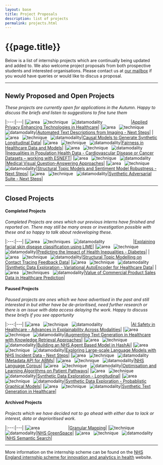 ```yaml
---
layout: base
title: Project Proposals
description: list of projects
permalink: projects.html
---
```


# {{page.title}}

Below is a list of internship projects which are continually being updated and added to. We also welcome project proposals from both prospective students and interested organisations.  Please contact us at <a href="mailto:datascience@nhs.net">our mailbox</a> if you would have queries or would like to discus a proposal.

---

## Newly Proposed and Open Projects
*These projects are currently open for applications in the Autumn.  Happy to discuss the briefs and listen to suggestions to fine tune them*

|:---:|---|
|![area](https://img.shields.io/badge/PETs-red) &nbsp; ![technique](https://img.shields.io/badge/HomomorphicEncryption-lightgrey) &nbsp; ![datamodality](https://img.shields.io/badge/TabularData-green) &emsp; &emsp; &emsp; &emsp; &emsp; |[Applied Privacy Enhancing Technologies in Healthcare](https://nhsx.github.io/nhsx-internship-projects/pets-in-healthcare/)|
|![area](https://img.shields.io/badge/NLP-yellow) &nbsp; ![technique](https://img.shields.io/badge/Embeddings-lightgrey) &nbsp; ![datamodality](https://img.shields.io/badge/MultiModalData-blueviolet)|[Automated Text Descriptions from Imaging - Next Steps](https://nhsx.github.io/nhsx-internship-projects/text-description-imaging/)|
|![area](https://img.shields.io/badge/Synthetic-brightgreen) &nbsp; ![technique](https://img.shields.io/badge/DAGs-lightgrey) &nbsp; ![datamodality](https://img.shields.io/badge/TabularData-green)|[Causal Models to Generate Synthetic Longitudinal Data](https://nhsx.github.io/nhsx-internship-projects/causal-models-synthetic-longitudinal/)|
|![area](https://img.shields.io/badge/Explainability-orange) &nbsp; ![technique](https://img.shields.io/badge/Equity-lightgrey) &nbsp; ![datamodality](https://img.shields.io/badge/TabularData-green)|[Fairness in Healthcare Data and Models](https://nhsx.github.io/nhsx-internship-projects/fairness-measures/)|
|![area](https://img.shields.io/badge/MachineLearning-blue) &nbsp; ![technique](https://img.shields.io/badge/Classification-lightgrey) &nbsp; ![datamodality](https://img.shields.io/badge/TabularData-green)|[Inequalities in Population Health Data - Cardiovascular Disease or Cancer Datasets – working with ESNEFT](https://nhsx.github.io/nhsx-internship-projects/inequalities-population-health-esneft/)|
|![area](https://img.shields.io/badge/NLP-yellow) &nbsp; ![technique](https://img.shields.io/badge/VQA-lightgrey) &nbsp; ![datamodality](https://img.shields.io/badge/MultiModalData-blueviolet)|[Medical Visual Question-Answering Approaches](https://nhsx.github.io/nhsx-internship-projects/visual-question-answer/)| 
|![area](https://img.shields.io/badge/NLP-yellow) &nbsp; ![technique](https://img.shields.io/badge/STM-lightgrey) &nbsp; ![datamodality](https://img.shields.io/badge/TextData-9cf)|[Structural Topic Models and Sentiment Model Robustness - Next Steps](https://nhsx.github.io/nhsx-internship-projects/stm-sentiment-robustness/)|
|![area](https://img.shields.io/badge/Synthetic-brightgreen) &nbsp; ![technique](https://img.shields.io/badge/ShadowModels-lightgrey) &nbsp; ![datamodality](https://img.shields.io/badge/TabularData-green)|[Synthetic Adversarial Suite - Next Steps](https://nhsx.github.io/nhsx-internship-projects/synthetic-adversarial-suite/)| 


---
## Closed Projects

#### Completed Projects
*Completed Projects are ones which our previous interns have finished and reported on.  There may still be many areas or investigation possible with these and so happy to talk about redeveloping these.*

|:---:|---|
|![area](https://img.shields.io/badge/Explainability-orange)  &nbsp; ![techniques](https://img.shields.io/badge/LIME-lightgrey)  &nbsp; ![datamodality](https://img.shields.io/badge/Images-ff69b4) &emsp; &emsp; &emsp; &emsp; &emsp; |[Explaining facial skin disease classification using LIME](https://nhsx.github.io/nhsx-internship-projects/explaining-classification-using-lime/)|
|![area](https://img.shields.io/badge/MachineLearning-blue) &nbsp; ![technique](https://img.shields.io/badge/Classification-lightgrey) &nbsp; ![datamodality](https://img.shields.io/badge/TabularData-green)|[Predicting the Impact of Health Inequalities - Diabetes](https://nhsx.github.io/nhsx-internship-projects/population-health-and-inequalities/)|
|![area](https://img.shields.io/badge/NLP-yellow) &nbsp; ![technique](https://img.shields.io/badge/STM-lightgrey) &nbsp; ![datamodality](https://img.shields.io/badge/TextData-9cf)|[Structural Topic Modelling on Contact Tracing Feedback Data](https://nhsx.github.io/nhsx-internship-projects/structural-topic-modelling-contact-tracing-feedback)|
|![area](https://img.shields.io/badge/Synthetic-brightgreen) &nbsp; ![technique](https://img.shields.io/badge/VAE-lightgrey) &nbsp; ![datamodality](https://img.shields.io/badge/TabularData-green)|[Synthetic Data Exploration - Variational AutoEncoder for Healthcare Data](https://nhsx.github.io/nhsx-internship-projects/synthetic-data-exploration-vae/)|
|![area](https://img.shields.io/badge/MachineLearning-blue) &nbsp; ![techniques](https://img.shields.io/badge/ModelClassReliance-lightgrey) &nbsp; ![datamodality](https://img.shields.io/badge/TabularData-green)|[Value of Commercial Product Sales Data in Healthcare Prediction](https://nhsx.github.io/nhsx-internship-projects/commercial-data-healthcare-predictions/)|

#### Paused Projects
*Paused projects are ones which we have advertised in the past and still interested in but either have be de-prioritised, need further research or there is an issue with data access delaying the work.  Happy to discuss these briefs if you see opportunity*

|:---:|---|
|![area](https://img.shields.io/badge/Explainability-orange) &nbsp; ![technique](https://img.shields.io/badge/XAI-lightgrey) &nbsp; ![datamodality](https://img.shields.io/badge/MultiModalData-blueviolet) &emsp; &emsp; &emsp; &emsp; &emsp; |[AI Safety in Healthcare - Advances in Explainability Across Modalities](https://nhsx.github.io/nhsx-internship-projects/advances-modalities-explainability/)|
|![area](https://img.shields.io/badge/NLP-yellow) &nbsp; ![technique](https://img.shields.io/badge/GenerativeLanguage-lightgrey) &nbsp; ![datamodality](https://img.shields.io/badge/TextData-9cf)|[Augmenting Text Generation in Healthcare with Knowledge Retrieval Approaches](https://nhsx.github.io/nhsx-internship-projects/text-generation-knowledge-retreival/)|
|![area](https://img.shields.io/badge/Simulation-darkblue) &nbsp; ![technique](https://img.shields.io/badge/ABM-lightgrey) &nbsp; ![datamodality](https://img.shields.io/badge/TabularData-green)|[Building an NHS Agent Based Model in HashAi](https://nhsx.github.io/nhsx-internship-projects/agent-based-model-hash-ai/)|
|![area](https://img.shields.io/badge/NLP-yellow) &nbsp; ![technique](https://img.shields.io/badge/Embeddings-lightgrey) &nbsp; ![datamodality](https://img.shields.io/badge/TextData-9cf)|[Exploring Large-scale Language Models with NHS Incident Data - Next Steps](https://nhsx.github.io/nhsx-internship-projects/incident-language-model-update/)|
|![area](https://img.shields.io/badge/Simulation-darkblue) &nbsp; ![technique](https://img.shields.io/badge/ABM-lightgrey) &nbsp; ![datamodality](https://img.shields.io/badge/MultiModalData-blueviolet)|[Metadata API for ABMs](https://nhsx.github.io/nhsx-internship-projects/metadata-api-abm/)|
|![area](https://img.shields.io/badge/NLP-yellow) &nbsp; ![technique](https://img.shields.io/badge/Curation-lightgrey) &nbsp; ![datamodality](https://img.shields.io/badge/TextData-9cf)|[NHS Language Corpus](https://nhsx.github.io/nhsx-internship-projects/nhs-language-corpus/)|
|![area](https://img.shields.io/badge/Synthetic-brightgreen) &nbsp; ![technique](https://img.shields.io/badge/QLearning-lightgrey) &nbsp; ![datamodality](https://img.shields.io/badge/TabularData-green)|[Optimisation and Learning Algorithms on Patient Pathways](https://nhsx.github.io/nhsx-internship-projects/synthea-learning/)|
|![area](https://img.shields.io/badge/Synthetic-brightgreen) &nbsp; ![technique](https://img.shields.io/badge/Simulation-lightgrey) &nbsp; ![datamodality](https://img.shields.io/badge/TabularData-green)|[Synthetic Data Exploration - Longitudinal](https://nhsx.github.io/nhsx-internship-projects/synthetic-data-exploration-longitudinal/)|
|![area](https://img.shields.io/badge/Synthetic-brightgreen) &nbsp; ![technique](https://img.shields.io/badge/BayesianNetworks-lightgrey) &nbsp; ![datamodality](https://img.shields.io/badge/TabularData-green)|[Synthetic Data Exploration - Probablistic Graphical Models](https://nhsx.github.io/nhsx-internship-projects/synthetic-data-exploration-probablistic-graphical-models/)|
|![area](https://img.shields.io/badge/NLP-yellow) &nbsp; ![technique](https://img.shields.io/badge/SyntheticGeneration-lightgrey) &nbsp; ![datamodality](https://img.shields.io/badge/TextData-9cf)|[Synthetic Text Generation in Healthcare](https://nhsx.github.io/nhsx-internship-projects/synthetic-data-exploration-text/)|

#### Archived Projects
*Projects which we have decided not to go ahead with either due to lack or interest, data or deprioritised work.*

|:---:|---|
|![area](https://img.shields.io/badge/Geospatial-blue) &emsp; &emsp; &emsp; &emsp; &emsp; |[Granular Mapping](https://nhsx.github.io/nhsx-internship-projects/granular-mapping/)|
|![technique](https://img.shields.io/badge/ImageSegmentation-lightgrey) &nbsp; ![datamodality](https://img.shields.io/badge/Images-ff69b4)|[NHS GreenSpace](https://nhsx.github.io/nhsx-internship-projects/nhs-greenspace/)|
|![area](https://img.shields.io/badge/NLP-yellow) &nbsp; ![technique](https://img.shields.io/badge/SematicSearch-lightgrey) &nbsp; ![datamodality](https://img.shields.io/badge/MultiModalData-blueviolet)|[NHS Semantic Search](https://nhsx.github.io/nhsx-internship-projects/nhs-semantic-search/)|


---
More information on the internship scheme can be found on the [NHS England internship scheme for innovation and analytics in health](https://www.nhsx.nhs.uk/key-tools-and-info/nhsx-analytics-unit/nhsx-internship-scheme-innovation-and-analytics-health/) website.
